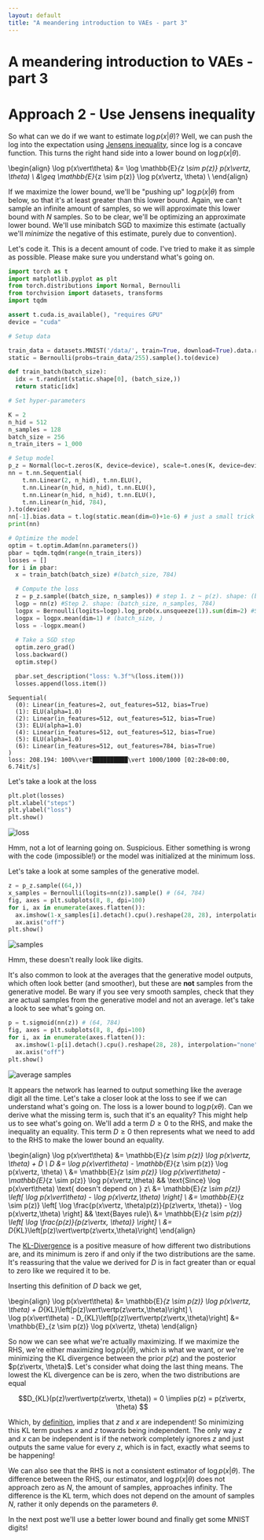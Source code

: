 ```yaml
---
layout: default
title: "A meandering introduction to VAEs - part 3"
---
```

# A meandering introduction to VAEs - part 3

# Approach 2 - Use Jensens inequality

So what can we do if we want to estimate $\log p(x\vert\theta)$? Well, we can push the log into the expectation using [Jensens inequality](https://en.wikipedia.org/wiki/Jensen%27s_inequality), since log is a concave function. This turns the right hand side into a lower bound on $\log p(x\vert\theta)$.

\begin{align}
 \log p(x\vert\theta) &= \log \mathbb{E}_{z \sim p(z)} p(x\vertz, \theta) \\ 
  &\geq \mathbb{E}_{z \sim p(z)} \log p(x\vertz, \theta) \\ 
\end{align}

If we maximize the lower bound, we'll be "pushing up" $\log p(x\vert\theta)$ from below, so that it's at least greater than this lower bound. Again, we can't sample an infinite amount of samples, so we will approximate this lower bound with $N$ samples. So to be clear, we'll be optimizing an approximate lower bound. We'll use minibatch SGD to maximize this estimate (actually we'll *minimize* the negative of this estimate, purely due to convention).

Let's code it. This is a decent amount of code. I've tried to make it as simple as possible. Please make sure you understand what's going on.

```python
import torch as t
import matplotlib.pyplot as plt
from torch.distributions import Normal, Bernoulli
from torchvision import datasets, transforms
import tqdm

assert t.cuda.is_available(), "requires GPU"
device = "cuda"

# Setup data

train_data = datasets.MNIST('/data/', train=True, download=True).data.reshape(-1, 28*28) # (60000, 784)
static = Bernoulli(probs=train_data/255).sample().to(device)

def train_batch(batch_size):
  idx = t.randint(static.shape[0], (batch_size,))
  return static[idx]

# Set hyper-parameters

K = 2
n_hid = 512
n_samples = 128
batch_size = 256
n_train_iters = 1_000

# Setup model
p_z = Normal(loc=t.zeros(K, device=device), scale=t.ones(K, device=device))
nn = t.nn.Sequential(
    t.nn.Linear(2, n_hid), t.nn.ELU(),
    t.nn.Linear(n_hid, n_hid), t.nn.ELU(),
    t.nn.Linear(n_hid, n_hid), t.nn.ELU(),
    t.nn.Linear(n_hid, 784),
).to(device)
nn[-1].bias.data = t.log(static.mean(dim=0)+1e-6) # just a small trick to speed up convergence.
print(nn)

# Optimize the model
optim = t.optim.Adam(nn.parameters())
pbar = tqdm.tqdm(range(n_train_iters))
losses = []
for i in pbar:
  x = train_batch(batch_size) #(batch_size, 784)

  # Compute the loss
  z = p_z.sample((batch_size, n_samples)) # step 1. z ~ p(z). shape: (batch_size, n_samples, 2)
  logp = nn(z) #Step 2. shape: (batch_size, n_samples, 784)
  logpx = Bernoulli(logits=logp).log_prob(x.unsqueeze(1)).sum(dim=2) #Step 3. x ~ p(x \vert z, 𝜃). shape: (batch_size, n_samples) 
  logpx = logpx.mean(dim=1) # (batch_size, ) 
  loss = -logpx.mean()
  
  # Take a SGD step
  optim.zero_grad()
  loss.backward()
  optim.step()

  pbar.set_description("loss: %.3f"%(loss.item()))
  losses.append(loss.item())
```

```
Sequential(
  (0): Linear(in_features=2, out_features=512, bias=True)
  (1): ELU(alpha=1.0)
  (2): Linear(in_features=512, out_features=512, bias=True)
  (3): ELU(alpha=1.0)
  (4): Linear(in_features=512, out_features=512, bias=True)
  (5): ELU(alpha=1.0)
  (6): Linear(in_features=512, out_features=784, bias=True)
)
loss: 208.194: 100%\vert██████████\vert 1000/1000 [02:28<00:00,  6.74it/s]
```

Let's take a look at the loss

```python
plt.plot(losses)
plt.xlabel("steps")
plt.ylabel("loss")
plt.show()
```
![loss](/assets/jensens-loss.png)

Hmm, not a lot of learning going on. Suspicious. Either something is wrong with the code (impossible!) or the model was initialized at the minimum loss.

Let's take a look at some samples of the generative model.

```python
z = p_z.sample((64,))
x_samples = Bernoulli(logits=nn(z)).sample() # (64, 784)
fig, axes = plt.subplots(8, 8, dpi=100)
for i, ax in enumerate(axes.flatten()):
  ax.imshow(1-x_samples[i].detach().cpu().reshape(28, 28), interpolation="none", cmap="gray")
  ax.axis("off")
plt.show()
```

![samples](/assets/jensens-samples.png)

Hmm, these doesn't really look like digits. 

It's also common to look at the averages that the generative model outputs, which often look better (and smoother), but these are **not** samples from the generative model. Be wary if you see very smooth samples, check that they are actual samples from the generative model and not an average. let's take a look to see what's going on.

```python
p = t.sigmoid(nn(z)) # (64, 784)
fig, axes = plt.subplots(8, 8, dpi=100)
for i, ax in enumerate(axes.flatten()):
  ax.imshow(1-p[i].detach().cpu().reshape(28, 28), interpolation="none", cmap="gray")
  ax.axis("off")
plt.show()
```

![average samples](/assets/jensens-averages.png)

It appears the network has learned to output something like the average digit all the time. Let's take a closer look at the loss to see if we can understand what's going on. The loss is a lower bound to $\log p(x\theta)$. Can we derive what the missing term is, such that it's an equality? This might help us to see what's going on. We'll add a term $D \geq 0$ to the RHS, and make the inequality an equality. This term $D \geq 0$ then represents what we need to add to the RHS to make the lower bound an equality.

\begin{align}
  \log p(x\vert\theta) &= \mathbb{E}_{z \sim p(z)} \log p(x\vertz, \theta) + D \\ 
  D &= \log p(x\vert\theta) - \mathbb{E}_{z \sim p(z)} \log p(x\vertz, \theta) \\
  &= \mathbb{E}_{z \sim p(z)} \log p(x\vert\theta) - \mathbb{E}_{z \sim p(z)} \log p(x\vertz,\theta) && \text{Since} \log p(x\vert\theta) \text{ doesn't depend on } z\\
  &= \mathbb{E}_{z \sim p(z)} \left[ \log p(x\vert\theta) - \log p(x\vertz,\theta) \right] \\
  &= \mathbb{E}_{z \sim p(z)} \left[ \log \frac{p(x\vertz, \theta)p(z)}{p(z\vertx, \theta)} - \log p(x\vertz,\theta) \right] && \text{Bayes rule}\\
  &= \mathbb{E}_{z \sim p(z)} \left[ \log \frac{p(z)}{p(z\vertx, \theta)} \right] \\
  &= D_{KL}\left[p(z)\vert\vertp(z\vertx,\theta)\right]
\end{align}

The [KL-Divergence](https://en.wikipedia.org/wiki/Kullback%E2%80%93Leibler_divergence) is a positive measure of how different two distributions are, and its minimum is zero if and only if the two distributions are the same. It's reassuring that the value we derived for $D$ is in fact greater than or equal to zero like we required it to be.

Inserting this definition of $D$ back we get,

\begin{align}
  \log p(x\vert\theta) &= \mathbb{E}_{z \sim p(z)} \log p(x\vertz, \theta) + D_{KL}\left[p(z)\vert\vertp(z\vertx,\theta)\right] \\   
  \log p(x\vert\theta) - D_{KL}\left[p(z)\vert\vertp(z\vertx,\theta)\right] &= \mathbb{E}_{z \sim p(z)} \log p(x\vertz, \theta)
\end{align}

So now we can see what we're actually maximizing. If we maximize the RHS, we're either maximizing $\log p(x\vert\theta)$, which is what we want, or we're minimizing the KL divergence between the prior $p(z)$ and the posterior $p(z\vertx, \theta)$. Let's consider what doing the last thing means. The lowest the KL divergence can be is zero, when the two distributions are equal

$$D_{KL}(p(z)\vert\vertp(z\vertx, \theta)) = 0 \implies p(z) = p(z\vertx, \theta) $$

Which, by [definition](https://en.wikipedia.org/wiki/Independence_(probability_theory)), implies that $z$ and $x$ are independent! So minimizing this KL term pushes $x$ and $z$ towards being independent. The only way $z$ and $x$ can be independent is if the network completely ignores $z$ and just outputs the same value for every $z$, which is in fact, exactly what seems to be happening! 

We can also see that the RHS is not a consistent estimator of $\log p(x\vert\theta)$. The difference between the RHS, our estimator, and $\log p(x\vert\theta)$ does not approach zero as $N$, the amount of samples, approaches infinity. The difference is the KL term, which does not depend on the amount of samples $N$, rather it only depends on the parameters $\theta$.

In the next post we'll use a better lower bound and finally get some MNIST digits!

